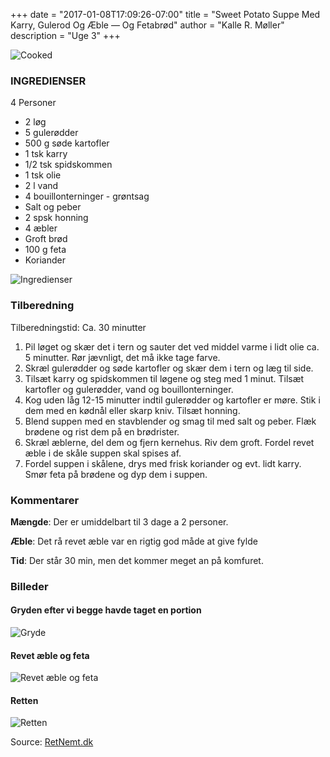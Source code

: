 +++
date = "2017-01-08T17:09:26-07:00"
title = "Sweet Potato Suppe Med Karry, Gulerod Og Æble — Og Fetabrød"
author = "Kalle R. Møller"
description = "Uge 3"
+++

![Cooked](/img/sweet_potato_suppe_med_karry_gulerod_og_aeble_cooked.jpg)

### INGREDIENSER

4 Personer

* 2 løg
* 5 gulerødder
* 500 g søde kartofler
* 1 tsk karry
* 1/2 tsk spidskommen
* 1 tsk olie
* 2 l vand
* 4 bouillonterninger - grøntsag
* Salt og peber
* 2 spsk honning
* 4 æbler
* Groft brød
* 100 g feta
* Koriander

![Ingredienser](/img/sweetpotato-suppe-med-karry-gulerod-aeble/ingredienser.jpg)

### Tilberedning

Tilberedningstid: Ca. 30 minutter

1. Pil løget og skær det i tern og sauter det ved middel varme i lidt olie ca. 5 minutter. Rør jævnligt, det må ikke tage farve.
2. Skræl gulerødder og søde kartofler og skær dem i tern og læg til side.
3. Tilsæt karry og spidskommen til løgene og steg med 1 minut. Tilsæt kartofler og gulerødder, vand og bouillonterninger. 
4. Kog uden låg 12-15 minutter indtil gulerødder og kartofler er møre. Stik i dem med en kødnål eller skarp kniv. Tilsæt honning.
5. Blend suppen med en stavblender og smag til med salt og peber. Flæk brødene og rist dem på en brødrister.
6. Skræl æblerne, del dem og fjern kernehus. Riv dem groft. Fordel revet æble i de skåle suppen skal spises af.
7. Fordel suppen i skålene, drys med frisk koriander og evt. lidt karry. Smør feta på brødene og dyp dem i suppen.

### Kommentarer

__Mængde__: Der er umiddelbart til 3 dage a 2 personer.

__Æble__: Det rå revet æble var en rigtig god måde at give fylde

__Tid__: Der står 30 min, men det kommer meget an på komfuret.

### Billeder

#### Gryden efter vi begge havde taget en portion
![Gryde](/img/sweetpotato-suppe-med-karry-gulerod-aeble/01_gryde.jpg)

#### Revet æble og feta
![Revet æble og feta](/img/sweetpotato-suppe-med-karry-gulerod-aeble/02_aeble.jpg)

#### Retten
![Retten](/img/sweetpotato-suppe-med-karry-gulerod-aeble/03_ret.jpg)

Source: [RetNemt.dk](http://www.retnemt.dk/1819/Opskrift/Sweetpotato_suppe_med_karry_gulerod_aeble.htm)
